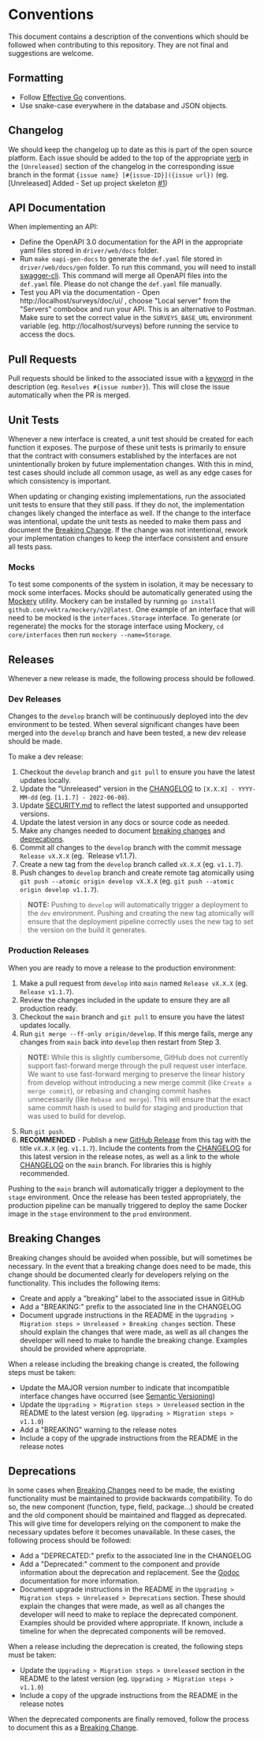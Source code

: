 # Conventions
This document contains a description of the conventions which should be followed when contributing to this repository. They are not final and suggestions are welcome.

## Formatting
- Follow [Effective Go](https://go.dev/doc/effective_go) conventions.
- Use snake-case everywhere in the database and JSON objects.

## Changelog
We should keep the changelog up to date as this is part of the open source platform. Each issue should be added to the top of the appropriate [verb](https://keepachangelog.com/en/1.0.0/#how) in the `[Unreleased]` section of the changelog in the corresponding issue branch in the format `{issue name} [#{issue-ID}]({issue url})` (eg. [Unreleased] Added - Set up project skeleton [#1](https://github.com/rokwire/core-building-block/issues/1))

## API Documentation
When implementing an API:
- Define the OpenAPI 3.0 documentation for the API in the appropriate yaml files stored in `driver/web/docs` folder.
- Run `make oapi-gen-docs` to generate the `def.yaml` file stored in `driver/web/docs/gen` folder. To run this command, you will need to install [swagger-cli](https://github.com/APIDevTools/swagger-cli). This command will merge all OpenAPI files into the `def.yaml` file. Please do not change the `def.yaml` file manually.
- Test you API via the documentation - Open http://localhost/surveys/doc/ui/ , choose "Local server" from the "Servers" combobox and run your API. This is an alternative to Postman. Make sure to set the correct value in the `SURVEYS_BASE_URL` environment variable (eg. http://localhost/surveys) before running the service to access the docs.

## Pull Requests
Pull requests should be linked to the associated issue with a [keyword](https://docs.github.com/en/issues/tracking-your-work-with-issues/creating-issues/linking-a-pull-request-to-an-issue#linking-a-pull-request-to-an-issue-using-a-keyword) in the description (eg. `Resolves #{issue number}`). This will close the issue automatically when the PR is merged. 

## Unit Tests
Whenever a new interface is created, a unit test should be created for each function it exposes. The purpose of these unit tests is primarily to ensure that the contract with consumers established by the interfaces are not unintentionally broken by future implementation changes. With this in mind, test cases should include all common usage, as well as any edge cases for which consistency is important. 

When updating or changing existing implementations, run the associated unit tests to ensure that they still pass. If they do not, the implementation changes likely changed the interface as well. If the change to the interface was intentional, update the unit tests as needed to make them pass and document the [Breaking Change](#breaking-changes). If the change was not intentional, rework your implementation changes to keep the interface consistent and ensure all tests pass.

### Mocks
To test some components of the system in isolation, it may be necessary to mock some interfaces. Mocks should be automatically generated using the [Mockery](https://github.com/vektra/mockery) utility. Mockery can be installed by running `go install github.com/vektra/mockery/v2@latest`. One example of an interface that will need to be mocked is the `interfaces.Storage` interface. To generate (or regenerate) the mocks for the storage interface using Mockery, `cd core/interfaces` then run `mockery --name=Storage`. 

## Releases
Whenever a new release is made, the following process should be followed.

### Dev Releases
Changes to the `develop` branch will be continuously deployed into the dev environment to be tested. When several significant changes have been merged into the `develop` branch and have been tested, a new dev release should be made. 

To make a dev release:

1. Checkout the `develop` branch and `git pull` to ensure you have the latest updates locally.
2. Update the "Unreleased" version in the [CHANGELOG](CHANGELOG.md#unreleased) to `[X.X.X] - YYYY-MM-dd` (eg. `[1.1.7] - 2022-06-08`).
3. Update [SECURITY.md](SECURITY.md) to reflect the latest supported and unsupported versions.
4. Update the latest version in any docs or source code as needed. 
5. Make any changes needed to document [breaking changes](#breaking-changes) and [deprecations](#deprecations).
6. Commit all changes to the `develop` branch with the commit message `Release vX.X.X` (eg. `Release v1.1.7).
7. Create a new tag from the `develop` branch called `vX.X.X` (eg. `v1.1.7`).
8. Push changes to `develop` branch and create remote tag atomically using `git push --atomic origin develop vX.X.X` (eg. `git push --atomic origin develop v1.1.7`).
> **NOTE:** Pushing to `develop` will automatically trigger a deployment to the `dev` environment. Pushing and creating the new tag atomically will ensure that the deployment pipeline correctly uses the new tag to set the version on the build it generates.

### Production Releases
When you are ready to move a release to the production environment:
1. Make a pull request from `develop` into `main` named `Release vX.X.X` (eg. `Release v1.1.7`).
2. Review the changes included in the update to ensure they are all production ready.
3. Checkout the `main` branch and `git pull` to ensure you have the latest updates locally.
4. Run `git merge --ff-only origin/develop`. If this merge fails, merge any changes from `main` back into `develop` then restart from Step 3.
> **NOTE:** While this is slightly cumbersome, GitHub does not currently support fast-forward merge through the pull request user interface. We want to use fast-forward merging to preserve the linear history from develop without introducing a new merge commit (like `Create a merge commit`), or rebasing and changing commit hashes unnecessarily (like `Rebase and merge`). This will ensure that the exact same commit hash is used to build for staging and production that was used to build for develop.
5. Run `git push`.
6. **RECOMMENDED** - Publish a new [GitHub Release](https://docs.github.com/en/repositories/releasing-projects-on-github/managing-releases-in-a-repository#creating-a-release) from this tag with the title `vX.X.X` (eg. `v1.1.7`). Include the contents from the [CHANGELOG](CHANGELOG.md) for this latest version in the release notes, as well as a link to the whole [CHANGELOG](CHANGELOG.md) on the `main` branch. For libraries this is highly recommended.

Pushing to the `main` branch will automatically trigger a deployment to the `stage` environment. Once the release has been tested appropriately, the production pipeline can be manually triggered to deploy the same Docker image in the `stage` environment to the `prod` environment.

## Breaking Changes
Breaking changes should be avoided when possible, but will sometimes be necessary. In the event that a breaking change does need to be made, this change should be documented clearly for developers relying on the functionality. This includes the following items:
* Create and apply a "breaking" label to the associated issue in GitHub
* Add a "BREAKING:" prefix to the associated line in the CHANGELOG
* Document upgrade instructions in the README in the `Upgrading > Migration steps > Unreleased > Breaking changes` section. These should explain the changes that were made, as well as all changes the developer will need to make to handle the breaking change. Examples should be provided where appropriate.

When a release including the breaking change is created, the following steps must be taken:
* Update the MAJOR version number to indicate that incompatible interface changes have occurred (see [Semantic Versioning](https://semver.org/))
* Update the `Upgrading > Migration steps > Unreleased` section in the README to the latest version (eg. `Upgrading > Migration steps > v1.1.0`)
* Add a "BREAKING" warning to the release notes
* Include a copy of the upgrade instructions from the README in the release notes

## Deprecations
In some cases when [Breaking Changes](#breaking-changes) need to be made, the existing functionality must be maintained to provide backwards compatibility. To do so, the new component (function, type, field, package...) should be created and the old component should be maintained and flagged as deprecated. This will give time for developers relying on the component to make the necessary updates before it becomes unavailable. In these cases, the following process should be followed:
* Add a "DEPRECATED:" prefix to the associated line in the CHANGELOG
* Add a "Deprecated:" comment to the component and provide information about the deprecation and replacement. See the [Godoc](https://go.dev/blog/godoc) documentation for more information.
* Document upgrade instructions in the README in the `Upgrading > Migration steps > Unreleased > Deprecations` section. These should explain the changes that were made, as well as all changes the developer will need to make to replace the deprecated component. Examples should be provided where appropriate. If known, include a timeline for when the deprecated components will be removed.

When a release including the deprecation is created, the following steps must be taken:
* Update the `Upgrading > Migration steps > Unreleased` section in the README to the latest version (eg. `Upgrading > Migration steps > v1.1.0`)
* Include a copy of the upgrade instructions from the README in the release notes

When the deprecated components are finally removed, follow the process to document this as a [Breaking Change](#breaking-changes). 
